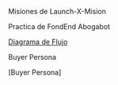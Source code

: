 Misiones de Launch-X-Mision 

Practica de FondEnd 
Abogabot

[Diagrama de Flujo](Abogabot.pdf)

Buyer Persona

[Buyer Persona]
